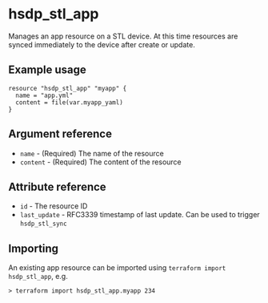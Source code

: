 # hsdp_stl_app
Manages an app resource on a STL device. At this time resources are synced immediately to the device after create or update.

## Example usage
```hcl
resource "hsdp_stl_app" "myapp" {
  name = "app.yml"
  content = file(var.myapp_yaml)
}
```

## Argument reference
* `name` - (Required) The name of the resource
* `content` - (Required) The content of the resource

## Attribute reference
* `id` - The resource ID
* `last_update` - RFC3339 timestamp of last update. Can be used to trigger `hsdp_stl_sync`

## Importing

An existing app resource can be imported using `terraform import hsdp_stl_app`, e.g.

```shell
> terraform import hsdp_stl_app.myapp 234
```
